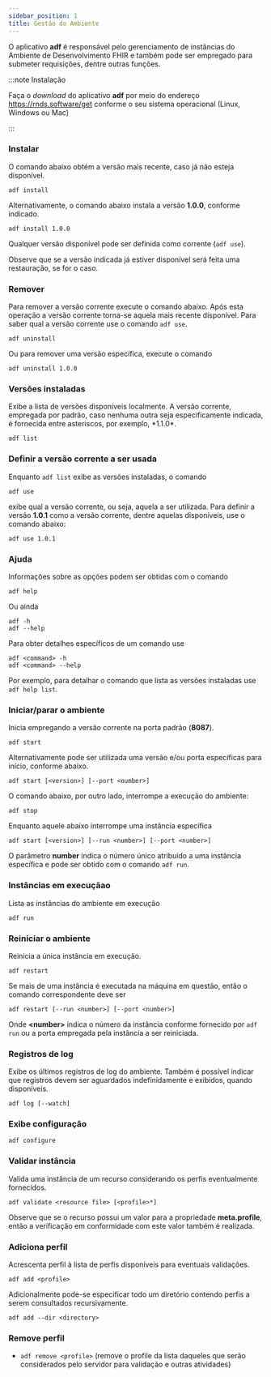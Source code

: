 ```yaml
---
sidebar_position: 1
title: Gestão do Ambiente
---
```


O aplicativo **adf** é responsável pelo gerenciamento de instâncias do Ambiente
de Desenvolvimento FHIR e também pode ser empregado para submeter requisições,
dentre outras funções.

:::note Instalação

Faça o _download_ do aplicativo **adf** por meio do endereço
https://rnds.software/get conforme o seu sistema operacional (Linux, Windows ou Mac)

:::

### Instalar

O comando abaixo obtém a versão mais recente, caso já não esteja disponível.

```
adf install
```

Alternativamente, o comando abaixo instala a versão **1.0.0**, conforme indicado.

```
adf install 1.0.0
```

Qualquer versão disponível pode ser definida como corrente (`adf use`).

Observe que se a versão indicada já estiver disponível será feita uma restauração,
se for o caso.

### Remover

Para remover a versão corrente execute o comando abaixo.
Após esta operação a versão corrente torna-se aquela mais recente disponível. Para saber qual a versão corrente use o comando `adf use`.

```
adf uninstall
```

Ou para remover uma versão específica, execute o comando

```
adf uninstall 1.0.0
```

### Versões instaladas

Exibe a lista de versões disponíveis localmente. A versão corrente,
empregada por padrão, caso nenhuma outra seja especificamente indicada, é
fornecida entre asteriscos, por exemplo, \*1.1.0\*.

```
adf list
```

### Definir a versão corrente a ser usada

Enquanto `adf list` exibe as versões instaladas, o comando

```
adf use
```

exibe qual a versão corrente, ou seja, aquela a ser utilizada. Para definir
a versão **1.0.1** como a versão corrente, dentre aquelas disponíveis, use o comando abaixo:

```
adf use 1.0.1
```

### Ajuda

Informações sobre as opções podem ser obtidas com o comando

```
adf help
```

Ou ainda 

```
adf -h
adf --help
```

Para obter detalhes específicos de um comando use

```
adf <command> -h
adf <command> --help

```

Por exemplo, para detalhar o comando que lista as versões instaladas use `adf help list`.

### Iniciar/parar o ambiente

Inicia empregando a versão corrente na porta padrão (**8087**).

```
adf start
```

Alternativamente pode ser utilizada uma versão e/ou porta específicas para início,
conforme abaixo.

```
adf start [<version>] [--port <number>]
```

O comando abaixo, por outro lado, interrompe a execução do ambiente:

```
adf stop
```

Enquanto aquele abaixo interrompe uma instância específica

```
adf start [<version>] [--run <number>] [--port <number>]
```

O parâmetro **number** indica o número único atribuído a uma instância específica
e pode ser obtido com o comando `adf run`.

### Instâncias em execuçãao

Lista as instâncias do ambiente em execução

```
adf run
```

### Reiniciar o ambiente

Reinicia a única instância em execução.

```
adf restart
```

Se mais de uma instância é executada na máquina em questão, então o
comando correspondente deve ser

```
adf restart [--run <number>] [--port <number>]
```

Onde **<number\>** indica o número da instância conforme fornecido por `adf run` ou a porta empregada pela instância a ser reiniciada.

### Registros de log

Exibe os últimos registros de log do ambiente. Também é possível indicar que
registros devem ser aguardados indefinidamente e exibidos, quando disponíveis.

```
adf log [--watch]
```

### Exibe configuração

```
adf configure
```

### Validar instância

Valida uma instância de um recurso considerando os perfis eventualmente fornecidos.

```
adf validate <resource file> [<profile>*]
```

Observe que se o recurso possui um valor para a propriedade **meta.profile**,
então a verificação em conformidade com este valor também é realizada.

### Adiciona perfil

Acrescenta perfil à lista de perfis disponíveis para eventuais validações.

```
adf add <profile>
```

Adicionalmente pode-se especificar todo um diretório contendo perfis a serem consultados recursivamente.

```
adf add --dir <directory>
```

### Remove perfil

- `adf remove <profile>`
  (remove o profile da lista daqueles que serão considerados pelo servidor para validação e outras atividades)
